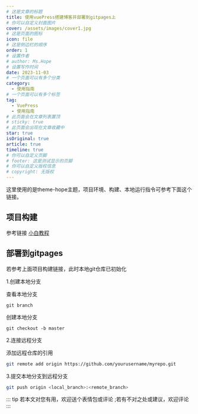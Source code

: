 ```yaml
---
# 这是文章的标题
title: 使用vuePress搭建博客并部署到gitpages上
# 你可以自定义封面图片
cover: /assets/images/cover1.jpg
# 这是页面的图标
icon: file
# 这是侧边栏的顺序
order: 1
# 设置作者
# author: Ms.Hope
# 设置写作时间
date: 2023-11-03
# 一个页面可以有多个分类
category:
  - 使用指南
# 一个页面可以有多个标签
tag:
  - VuePress
  - 使用指南
# 此页面会在文章列表置顶
# sticky: true
# 此页面会出现在文章收藏中
star: true
isOriginal: true
article: true
timeline: true
# 你可以自定义页脚
# footer: 这是测试显示的页脚
# 你可以自定义版权信息
# copyright: 无版权
---
```


这里使用的是theme-hope主题，项目环境、构建、本地运行指令可参考下面这个链接。

<!-- more -->
## 项目构建

参考链接 [小白教程](https://theme-hope.vuejs.press/zh/cookbook/tutorial/)

## 部署到gitpages

若参考上面项目构建链接，此时本地git仓库已初始化

1.创建本地分支

  查看本地分支
```shell
git branch
```
  创建本地分支
```shell
git checkout -b master
```

2.连接远程分支

添加远程仓库的引用
```sh
git remote add origin https://github.com/yourusername/myrepo.git
```

3.提交本地分支到远程分支
```sh
git push origin <local_branch>:<remote_branch>
```
::: tip
若本文对您有用，欢迎送个表情包或评论
;若有不对之处或建议，欢迎评论
:::
